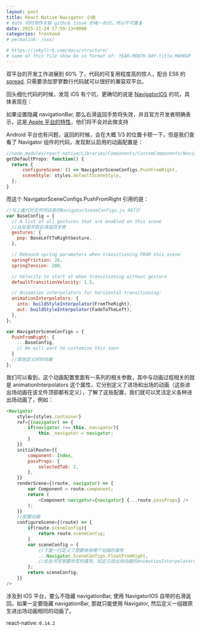 ```yaml
---
layout: post
title: React Native Navigator 小结
# date 同时用作关联 github issue 的唯一标识，所以不可重复
date: 2015-11-24 17:59:13+0800
categories: frontend
# permalink: /xxx/

# https://jekyllrb.com/docs/structure/
# name of this file show be in format of: YEAR-MONTH-DAY-title.MARKUP
---
```



双平台的开发工作进展到 60% 了，代码的可复用程度高的惊人，配合 ES6 的 [spread](http://tc39wiki.calculist.org/es6/spread/), 只需要添加寥寥数行代码就可以很好的兼容双平台。  

回头细化代码的时候，发现 iOS 有个坑，更确切的说是 [NavigatorIOS](https://github.com/facebook/react-native/issues/1341) 的坑，具体表现在：  

如果设置隐藏 navigationBar, 那么右滑返回手势将失效，并且官方开发者明确表示，这是[ Apple 平台的特性](http://holko.pl/ios/2014/04/06/interactive-pop-gesture/)，他们将不会对此做支持  

Android 平台也有问题，返回的时候，会在大概 1/3 的位置卡顿一下，但是我们查看了 Navigator 组件的代码，发现默认启用的动画配置是：  

```javascript
//node_modules/react-native/Libraries/Components/CustomComponents/Navigator/Navigator.js 268行
getDefaultProps: function() {
  return {
      configureScene: () => NavigatorSceneConfigs.PushFromRight,
      sceneStyle: styles.defaultSceneStyle,
  };
}
```

而这个 NavigatorSceneConfigs.PushFromRight 引用的是：  

```javascript
//与上面代码文件同目录的NavigatorSceneConfigs.js 487行
var BaseConfig = {
  // A list of all gestures that are enabled on this scene
  //此处是开启右滑返回手势
  gestures: {
    pop: BaseLeftToRightGesture,
  },

  // Rebound spring parameters when transitioning FROM this scene
  springFriction: 26,
  springTension: 200,

  // Velocity to start at when transitioning without gesture
  defaultTransitionVelocity: 1.5,

  // Animation interpolators for horizontal transitioning:
  animationInterpolators: {
    into: buildStyleInterpolator(FromTheRight),
    out: buildStyleInterpolator(FadeToTheLeft),
  },
};

var NavigatorSceneConfigs = {
  PushFromRight: {
    ...BaseConfig,
    // We will want to customize this soon
  }
  //其他定义好的动画
};
```

我们可以看到，这个动画配置里面有一系列的相关参数，其中与动画过程相关的就是 animationInterpolators 这个属性，它分别定义了进场和出场的动画（这些进出场动画在该文件顶部都有定义），了解了这些配置，我们就可以灵活定义各种进出场动画了，例如：  

[//]: # ( comment in markdown and escape for jekyll use: {% raw %} )  

```javascript
<Navigator  
	style={styles.container}
	ref={(navigator) => {
		if(navigator !== this._navigator){
			this._navigator = navigator;
		}
	}}
	initialRoute={{
		component: Index,
		passProps: { 
			selectedTab: 2,
		},
	}}
	renderScene={(route, navigator) => {
		var Component = route.component;
		return (
			<Component navigator={navigator} {...route.passProps} />
		);
	}}
	//配置动画
	configureScene={(route) => {
		if(route.sceneConfig){
			return route.sceneConfig;
		}
		var sceneConfig = {
		    //下面一行定义了想要继承哪个动画的属性
			...Navigator.SceneConfigs.FloatFromRight,
            //此处书写想要改变的属性，如定义进出场动画的animationInterpolators等
		};
		return sceneConfig;
	}}
/>
```

[//]: # ( comment in markdown and escape for jekyll use: {% endraw %} )  

涉及到 iOS 平台，要么不隐藏 navigationBar, 使用 NavigatorIOS 自带的右滑返回，如果一定要隐藏 navigationBar, 那就只能使用 Navigator, 然后定义一组跟原生进出场动画相同的动画了。  

react-native: `0.14.2`  

